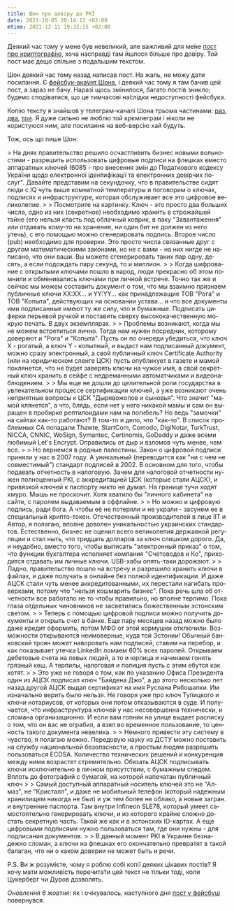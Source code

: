 ```yaml
---
title: Шон про довіру до PKI
date: 2021-10-05 20:14:13 +03:00
mtime: 2021-12-11 19:32:15 +02:00
---
```


Деякий час тому у мене був невеликий, але важливий для ме́не [пост про криптографію][5], хоча насправді там йшлося більше про довіру. Той пост має дещо спільне з пода́льшим текстом.

Шон деякий час тому назад написав пост. На жаль, не можу дати посилання. Є [фейсбук-ака́унт Шона][1], і деякий час тому я там бачив цей пост, а зараз не бачу. Наразі щось змінилося, багато постів зникло; будемо сподіватися, що це тимчасові на́слідки недоступності фейсбука.

Копію тексту я знайшов у телеграм-каналі Шона трьома частинами: [раз][2], [два][3], [три][4]. Я дуже сильно не люблю той крємлеграм і ніколи не користуюся ним, але посилання на веб-версію хай будуть.

Тож, ось що пише Шон:

<div lang="ru" markdown="1">
> На днях правительство решило осчастливить бизнес новыми вольностями - разрешить использовать цифровые подписи на флешках вместо аппаратных ключей (6085 - про внесення змін до Податкового кодексу України щодо електронної ідентифікації та електронних довірчих послуг". Давайте представим на секундочку, что в правительстве сидят люди с IQ чуть выше комнатной температуры и поговорим о ключах, подписях и инфраструктуре, которая обслуживает все это цифровое великолепие.
>
> Посмотрите на картинку. Ключ - это просто два больших числа, одно из них (секретное) необходимо хранить в строжайшей тайне (его нельзя класть под облачный коврик, в паку "Завантаження" или отдавать кому-то на хранение, ни один бит не должен из него утечь), с его помощью можно сгенерировать подпись. Второе число (pub) необходимо для проверки. Это просто числа связанные друг с другом математическими законами, но не с вами - на них нигде не написано, что они ваши. Вы можете сгенерировать таких пар одну, десять, а если подождать пару секунд, то и миллион.
>
> Когда шифрование с открытыми ключами пошло в народ, люди прекрасно об этом помнили и обменивались ключами при личной встрече. Точно так же и сейчас мы можем составить документ о том, что мы взаимно признаем публичные ключи XX:XX... и YY:YY... как принадлежащие ТОВ "Рога" и ТОВ "Копыта", действующих на основании устава... и что все документы ими подписанные имеют ту же силу, что и бумажные. Подписать циферки перьевой ручкой и поставить сверху высококачественную мокрую печать. В двух экземплярах.
>
> Проблемы возникают, когда мы не можем встретиться лично. Тогда нам нужен посредник, которому доверяют и "Рога" и "Копыта". Пусть он по очереди убедиться, что ключ X - рогатый, а ключ Y - копытный, и выдаст нам подписанный документ, можно сразу электронный, а свой публичный ключ Certificate Authority (или на юридическом сленге ЦСК) пусть опубликует в газете и мамой поклянется, что не будет заверять ключи на чужое имя, а свой секретный ключ хранить в сейфе с недреманными автоматчиками и видеонаблюдением.
>
> Мы еще не дошли до целительной роли государства в увлекательном процессе сертификации ключей, а уже возникают очень неприятные вопросы к ЦСК "Дырявожопов и сыновья". Что значит "мамой клянется", а что, блядь, если нет у него никакой мамы и сам он выращен в пробирке рептилоидами нам на погибель? Но ведь "замочки" на сайтах как-то работают? В том-то и дело, что "как-то". В список проблемных CA попадали Thawte, StartCom, Comodo, DigiNotar, TurkTrust, NICCA, CNNIC, WoSign, Symantec, Certinomis, GoDaddy и даже всеми любимый Let's Encrypt. Оправились от дыр и взломов чуть менее, чем все.
>
> Но вернемся в родные палестины. Закон о цифровой подписи приняли у нас в 2007 году. А уникальный (переводится как "ни с чем не совместимый") стандарт подписей в 2002. В основном для того, чтобы подавать отчетность в налоговую. Зачем для налоговой отчетности нужен полноценный PKI, с аккредитацией ЦСК (которые стали АЦСК), и привязкой ключей к паспорту никто не думал. На границе тучи ходят хмуро. Мышь не проскочит. Хотя хватило бы "личного кабинета" на сайте, с паролем выдаваемым в оффлайне.
>
> Но можно и цифровую подпись, ради бога. А чтобы её не потеряли и не украли - засунем ее в специальный крипто-токен. Отечественный производителей в лице ІІТ и Автор, я полагаю, вполне доволен уникальностью украинских стандартов. Естественно, бизнес не оценил всего великолепия державной регуляции и стал ныть, что тридцать долларов за ключ слишком дорого. Да, и неудобно, вместо того, чтобы выписать "электронный приказ" о том, что функции бухгалтера исполняет компания "Счетоводов и Ко", приходится отдавать им личные ключи. USB-хабы опять-таки дорожают.
>
> Ладно, правительство пошло на встречу и разрешило хранить ключи в файлах, и даже получать в онлайне без полной идентификации. И даже АЦСК стали чуть менее аккредитованными, их перестали нагибать проверками, потому что "нельзя кошмарить бизнес". Пока речь шла об отчетности все работало не то чтобы правильно, но вполне терпимо. Пока глаза отдельных чиновников не засветились божественным эстонским светом.
>
> Теперь с помощью цифровой подписи можно получить документы и открыть счет в банке. Еще пару месяцев назад можно было даже кредит оформить, потом МФО от этой кормушки отключили. Возможности открываются неимоверные, куда той Эстонии! Обычный банковский троян может наворовать нам подписей, ставим на перебор, и как показывает утечка LinkedIn ломаем 60% всех паролей. Открываем дебетовые счета на левых людей, а то и юрлица и начинаем гонять грязный кеш. А терпилы, налоговая и полиция пусть с этим ебутся как хотят.
>
> Это уже не говоря о том, как по указанию Офиса Президента один из АЦСК подписал ключ "Байдена Джо", а до этого несколько лет назад другой АЦСК выдал сертификат на имя Руслана Рябошапки. Им изначально верить было нельзя. Не говоря уже про ключ Тупицкого и ключи нотариусов, от которых они потом отказываются в суде. И получается, что инфраструктура ключей у нас несовершенна технически, и сломана организационно. И если вам гопник на улице выдает расписку о том, что он вас не ограбил, а взял во временное пользование, то ценность такого документа невелика.
>
> Немного привести эту систему в чувство, я полагаю можно. Передовую науку из ДСТУ можно поставить на службу национальной безопасности, а простым людям разрешить пользоваться ECDSA. Количество технических решений и конкуренция между ними возрастет стремительно. Обязать АЦСК подписывать ключи исключительно в личном присутствии, с бумажным следом. Вплоть до фотографий с бумагой, на которой напечатан публичный ключ
>
> Самый доступный аппаратный носитель ключей это не "Алмаз", не "Кристалл", и даже не мобильный телефон (который надежным хранилищем никогда не был) и уж тем более не облако, а новые загран. и внутренние паспорта. Там внутри Infineon SLE78, который умеет самостоятельно генерировать ключи, и из которого крайне сложно достать секретную часть. Такой же как и в эстонских ID-картах. А еще цифровыми подписями нужно пользоваться там, где они нужны - для подписания документов.
>
> В данный момент PKI в Украине безнадежно сломан, а ключи на флешках его окончательно превратят в такой балаган, что ни о каком доверии не может быть и речи.
</div>

P.S. Ви ж розумієте, чому я роблю собі копії деяких цікавих постів? Я хочу мати можливість перечита́ти цей текст не тільки тоді, коли Цукерберг чи Дуров дозволять.

_Оновлення 6 жовтня:_ як і очікувалось, наступного дня [пост у фейсбуці][6] повернувся.

[1]: https://www.facebook.com/ruheight
[2]: https://t.me/ruheight/924
[3]: https://t.me/ruheight/925
[4]: https://t.me/ruheight/926
[5]: /2021/09/04/on-crypto.html
[6]: https://www.facebook.com/ruheight/posts/1287204755061213
